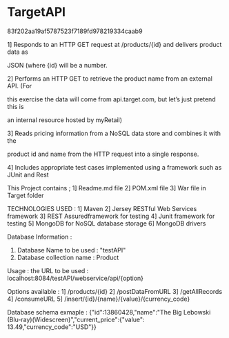 # TargetAPI
83f202aa19af5787523f7189fd978219334caab9

1] Responds to an HTTP GET request at /products/{id} and delivers product data as

JSON (where {id} will be a number.

2] Performs an HTTP GET to retrieve the product name from an external API. (For 

this exercise the data will come from api.target.com, but let’s just pretend this is 

an internal resource hosted by myRetail)

3] Reads pricing information from a NoSQL data store and combines it with the 

product id and name from the HTTP request into a single response.

4] Includes appropriate test cases implemented using a framework such as JUnit and Rest 

This Project contains ;
1] Readme.md file
2] POM.xml file
3] War file in Target folder

TECHNOLOGIES USED :
1] Maven 
2]  Jersey RESTful Web Services framework
3]  REST Assuredframework for testing
4] Junit framework for testing
5] MongoDB for NoSQL database storage
6] MongoDB drivers

Database Information :
1. Database Name to be used : "testAPI"
2. Database collection name : Product

Usage :
the URL to be used :
localhost:8084/testAPI/webservice/api/{option}

Options available :
1] /products/{id}
2] /postDataFromURL
3] /getAllRecords
4] /consumeURL
5] /insert/{id}/{name}/{value}/{currency_code}

Database schema exmaple :
{"id":13860428,"name":"The Big Lebowski (Blu-ray)(Widescreen)","current_price":{"value": 13.49,"currency_code":"USD"}}
